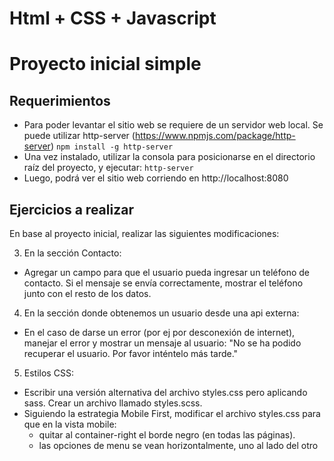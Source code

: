 # Html + CSS + Javascript
# Proyecto inicial simple

## Requerimientos
- Para poder levantar el sitio web se requiere de un servidor web local. Se puede utilizar http-server (https://www.npmjs.com/package/http-server)
`npm install -g http-server`
- Una vez instalado, utilizar la consola para posicionarse en el directorio raíz del proyecto, y ejecutar: `http-server`
- Luego, podrá ver el sitio web corriendo en http://localhost:8080

## Ejercicios a realizar
En base al proyecto inicial, realizar las siguientes modificaciones:

3. En la sección Contacto: 
 - Agregar un campo para que el usuario pueda ingresar un teléfono de contacto. Si el mensaje se envía correctamente, mostrar el teléfono junto con el resto de los datos.

4. En la sección donde obtenemos un usuario desde una api externa:
 - En el caso de darse un error (por ej por desconexión de internet), manejar el error y mostrar un mensaje al usuario: "No se ha podido recuperar el usuario. Por favor inténtelo más tarde."

5. Estilos CSS:
 - Escribir una versión alternativa del archivo styles.css pero aplicando sass. Crear un archivo llamado styles.scss.
  - Siguiendo la estrategia Mobile First, modificar el archivo styles.css para que en la vista mobile:
  	-  quitar al container-right el borde negro (en todas las páginas).
  	-  las opciones de menu se vean horizontalmente, uno al lado del otro
